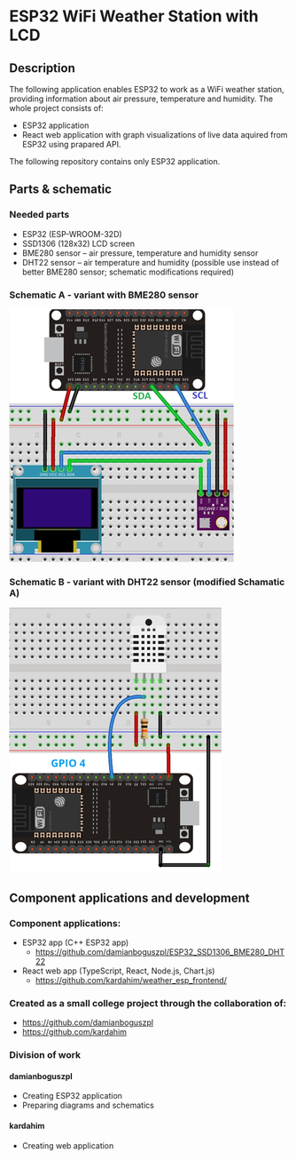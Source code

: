 # ESP32 WiFi Weather Station with LCD

## Description

The following application enables ESP32 to work as a WiFi weather station, providing information about air pressure, temperature and humidity.
The whole project consists of:
- ESP32 application
- React web application with graph visualizations of live data aquired from ESP32 using prapared API.

The following repository contains only ESP32 application.

## Parts & schematic

### Needed parts

* ESP32 (ESP-WROOM-32D)
* SSD1306 (128x32) LCD screen
* BME280 sensor – air pressure, temperature and humidity sensor
* DHT22 sensor – air temperature and humidity (possible use instead of better BME280 sensor; schematic modifications required)

### Schematic A - variant with BME280 sensor

<a href=""><img src="img/schematic-bme280.png" alt="schematic-bme280"></a>

### Schematic B - variant with DHT22 sensor (modified Schamatic A)

<a href=""><img src="img/schematic-dht22.png" alt="schematic-dht22"></a>

## Component applications and development

### Component applications:
* ESP32 app (C++ ESP32 app)
    - https://github.com/damianboguszpl/ESP32_SSD1306_BME280_DHT22
* React web app (TypeScript, React, Node.js, Chart.js)
    - https://github.com/kardahim/weather_esp_frontend/

### Created as a small college project through the collaboration of:
* https://github.com/damianboguszpl
* https://github.com/kardahim

### Division of work

#### damianboguszpl
* Creating ESP32 application
* Preparing diagrams and schematics

#### kardahim
* Creating web application
